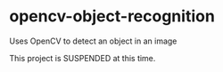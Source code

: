 opencv-object-recognition
=========================

Uses OpenCV to detect an object in an image

This project is SUSPENDED at this time.
